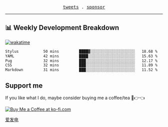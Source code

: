 <p align="center">
  <samp>
    <a href="https://twitter.com/everfu8">tweets</a> .
    <a href="https://ko-fi.com/everfu">sponsor</a>
  </samp>
</p>

---

## 📊 Weekly Development Breakdown

[![wakatime](https://wakatime.com/badge/user/0fcef314-a9cd-4509-9880-5cdb2158a775.svg)](https://wakatime.com/@0fcef314-a9cd-4509-9880-5cdb2158a775)

<!--START_SECTION:waka-->

```txt
Stylus           50 mins         ████▓░░░░░░░░░░░░░░░░░░░░   18.68 %
YAML             42 mins         ████░░░░░░░░░░░░░░░░░░░░░   15.63 %
Pug              32 mins         ███░░░░░░░░░░░░░░░░░░░░░░   12.17 %
CSS              32 mins         ███░░░░░░░░░░░░░░░░░░░░░░   11.89 %
Markdown         31 mins         ███░░░░░░░░░░░░░░░░░░░░░░   11.52 %
```

<!--END_SECTION:waka-->

## Support me

If you like what I do, maybe consider buying me a coffee/tea 🥺👉👈

<a href="https://ko-fi.com/everfu">
  <img src="https://ko-fi.com/img/githubbutton_sm.svg" alt="Buy Me a Coffee at ko-fi.com" />
</a>

[爱发电](https://afdian.com/a/everfu)